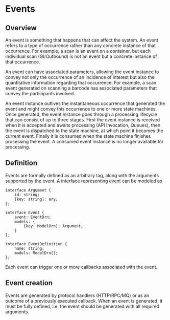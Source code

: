 # Events

## Overview

An event is something that happens that can affect the system. An event refers to a type of occurrence rather than any concrete instance of that occurrence. For example,  a scan is an event on a container, but each individual scan (GI/Outbound) is not an event but a concrete instance of that occurrence.

An event can have associated parameters, allowing the event instance to convey not only the occurrence of an incidence of interest but also the quantitative information regarding that occurrence. For example, a scan event generated on scanning a barcode has associated parameters that convey the participants involved.

An event instance outlives the instantaneous occurrence that generated the event and might convey this occurrence to one or more state machines. Once generated, the event instance goes through a processing lifecycle that can consist of up to three stages. First the event instance is received when it is accepted and awaits processing (API Invocation, Queues), then the event is dispatched to the state machine, at which point it becomes the current event. Finally it is consumed when the state machine finishes processing the event. A consumed event instance is no longer available for processing.

## Definition

Events are formally defined as an arbitrary tag, along with the arguments supported by the event. A interface representing event can be modeled as

```
interface Argument {
	id: string;
	[key: string]: any;
};

interface Event {
	event: EventDrn;
	models: {
		[key: ModelDrn]: Argument;
	}
};

interface EventDefinition {
	name: string;
	models: ModelDrn[];
};
```

Each event can trigger one or more callbacks associated with the event. 

## Event creation

Events are generated by protocol handlers (HTTP/RPC/MQ) or as an outcome of a previously executed callback. When an event is generated, it must be fully defined, i.e. the event should be generated with all required arguments.